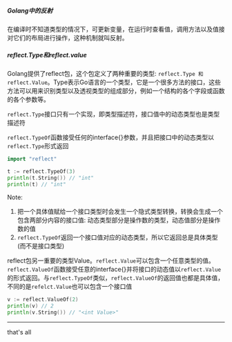 ##### Golang中的反射

在编译时不知道类型的情况下，可更新变量，在运行时查看值，调用方法以及值接对它们的布局进行操作，这种机制就叫反射。

##### reflect.Type和reflect.value

Golang提供了reflect包，这个包定义了两种重要的类型: `reflect.Type 和reflect.Value`。Type表示Go语言的一个类型，它是一个很多方法的接口，这些方法可以用来识别类型以及透视类型的组成部分，例如一个结构的各个字段或函数的各个参数等。

`reflect.Type`接口只有一个实现，即类型描述符，接口值中的动态类型也是类型描述符

`reflect.TypeOf`函数接受任何的interface{}参数，并且把接口中的动态类型以`reflect.Type`形式返回

```go
import "reflect"

t := reflect.TypeOf(3)
println(t.String()) // "int"
println(t) // "int"
```

Note: 

1. 把一个具体值赋给一个接口类型时会发生一个隐式类型转换，转换会生成一个包含两部分内容的接口值: 动态类型部分是操作数的类型，动态值部分是操作数的值
2. `reflect.TypeOf`返回一个接口值对应的动态类型，所以它返回总是具体类型(而不是接口类型)

reflect包另一重要的类型Value。`reflect.Value`可以包含一个任意类型的值。`reflect.ValueOf`函数接受任意的interface{}并将接口的动态值以`reflect.Value`的形式返回。与`reflect.TypeOf`类似，`reflect.ValueOf`的返回值也都是具体值，不同的是`refelct.Value`也可以包含一个接口值

```go
v := reflect.ValueOf(2)
println(v) // 2
println(v.String()) // "<int Value>"
```



---

that's all
